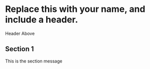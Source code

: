 # Replace this with your name, and include a header.
Header Above

## Section 1
This is the section message

